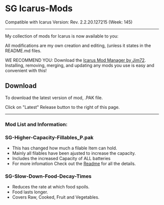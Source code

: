 # SG Icarus-Mods
Compatible with Icarus Version: Rev. 2.2.20.127215 (Week: 145)
__________________________________________________________________________________________
My collection of mods for Icarus is now available to you:

All modifications are my own creation and editing, (unless it states in the README.md files.

WE RECOMMEND YOU: Download the [Icarus Mod Manager by Jim72](https://github.com/Jimk72/Icarus_Software). Installing, removing, merging, and updating any mods you use is easy and convenient with this!

## Download
To download the latest version of mod, .PAK file.

Click on "Latest" Release button to the right of this page.  
___________________________________________________________________________________________
### Mod List and Information:

### SG-Higher-Capacity-Fillables_P.pak

- This has changed how much a filable Item can hold.
- Mainly all filables have been ajusted to increase the capacity.
- Includes the increased Capacity of ALL batteries
- For more infomation Check out the [Readme](https://github.com/laanp/Icarus_Mods_Separated/blob/main/laanp-Combined_QOL_Readme.md) for all the details.

### SG-Slow-Down-Food-Decay-Times

- Reduces the rate at which food spoils.
- Food lasts longer.
- Covers Raw, Cooked, Fruit and Vegetables. 
